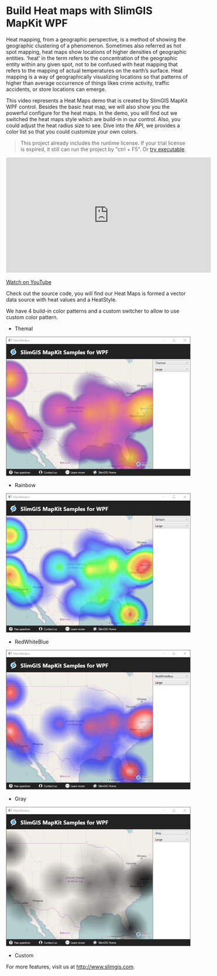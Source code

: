 # Build Heat maps with SlimGIS MapKit WPF

Heat mapping, from a  geographic perspective, is a method of showing the geographic clustering of a phenomenon.  Sometimes also referred as hot spot mapping, heat maps show locations of higher densities of geographic entities. ‘heat’ in the term refers to the concentration of the geographic entity within any given spot, not to be confused with heat mapping that refers to the mapping of actual temperatures on the earth’s surface.  Heat mapping is a way of geographically visualizing locations so that patterns of higher than average occurrence of things likes crime activity, traffic accidents, or store locations can emerge.

This video represents a Heat Maps demo that is created by SlimGIS MapKit WPF control. Besides the basic heat map, we will also show you the powerful configure for the heat maps. In the demo, you will find out we switched the heat maps style which are build-in in our control. Also, you could adjust the heat radius size to see. Dive into the API, we provides a color list so that you could customize your own colors.

> This project already includes the runtime license. If your trial license is expired, it still can run the project by "ctrl + F5". Or [try executable](https://github.com/SlimGIS/HeatMapForWPF/releases). 

<iframe width="560" height="315" src="https://www.youtube.com/embed/QqFdwrOk5m0" frameborder="0" allowfullscreen></iframe>

[Watch on YouTube](https://youtu.be/QqFdwrOk5m0)

Check out the source code, you will find our Heat Maps is formed a vector data source with heat values and a HeatStyle. 

We have 4 build-in color patterns and a custom switcher to allow to use custom color pattern.

- Themal

![HeatMaps-Themal](https://github.com/SlimGIS/HeatMapForWPF/blob/master/Preview/preview-heatmap-themal.PNG?raw=true)

- Rainbow

![HeatMaps-Rainbow](https://github.com/SlimGIS/HeatMapForWPF/blob/master/Preview/preview-heatmap-default.PNG?raw=true)

- RedWhiteBlue

![HeatMaps-RWB](https://github.com/SlimGIS/HeatMapForWPF/blob/master/Preview/preview-heatmap-red-white-blue.PNG?raw=true)

- Gray

![HeatMaps-Gray](https://github.com/SlimGIS/HeatMapForWPF/blob/master/Preview/preview-heatmap-gray.PNG?raw=true)

- Custom

For more features, visit us at http://www.slimgis.com.
